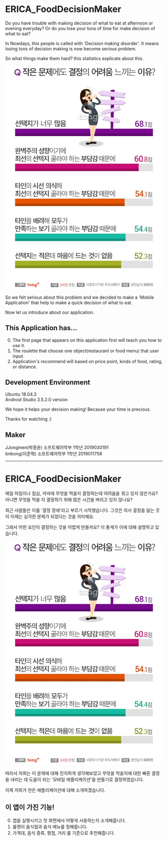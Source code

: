 # ERICA_FoodDecisionMaker
Do you have trouble with making decision of what to eat at afternoon or evening everyday?
Or do you lose your tons of time for make decision of what to eat?

In Nowdays, this people is called with 'Decision making disorder'.
It means losing tons of decision making is now become serious problem.

So what things make them hard? this statistics explicate about this.

![결정장애02_f1](./결정장애02_f1.jpg)

So we felt serious about this problem and we decided to make a 'Mobile Application' that help to make a quick decision of what to eat.

Now let us introduce about our application.

This Application has...
---------------------------------------

0. The first page that appears on this application first will teach you how to use it.
1. The roulette that choose one object(restaurant or food menu) that user input.
2. Application's recommend will based on price point, kinds of food, rating, or distance.


Development Environment
---------------------------------------

  Ubuntu 18.04.3                                                         
  Android Studio 3.5.2.0 version
  

We hope it helps your decision making!
Because your time is precious.

Thanks for watching :)

Maker 
---------------------------------------

JJongmen(박종윤) 소프트웨어학부 1학년 2019030191                                                   
bnbong(이준혁) 소프트웨어학부 1학년 2019011758

-----------------------------------------------------------------------------------------------------------------------------

# ERICA_FoodDecisionMaker
매일 아침이나 점심, 저녁에 무엇을 먹을지 결정하는데 어려움을 겪고 있지 않은가요?
아니면 무엇을 먹을 지 결정하기 위해 많은 시간을 버리고 있지 않나요?

최근 사람들은 이를 '결정 장애'라고 부르기 시작했습니다.
그것은 의사 결정을 잃는 것이 이제는 심각한 문제가 되었다는 것을 의미해요.

그래서 어떤 요인이 결정하는 것을 어렵게 만들까요? 이 통계가 이에 대해 설명하고 있습니다.

![결정장애02_f1](./결정장애02_f1.jpg)

따라서 저희는 이 문제에 대해 진지하게 생각해보았고 무엇을 먹을지에 대한 빠른 결정을 내리는 데 도움이 되는 '모바일 애플리케이션'을 만들기로 결정하였습니다.

이제 저희가 만든 애플리케이션에 대해 소개하겠습니다.

이 앱이 가진 기능!
---------------------------------------

0. 앱을 실행시키고 첫 화면에서 어떻게 사용하는지 소개해줍니다.
1. 룰렛이 음식점과 음식 메뉴를 정해줍니다.
2. 가격대, 음식 종류, 평점, 거리 를 기준으로 추천해줍니다.
